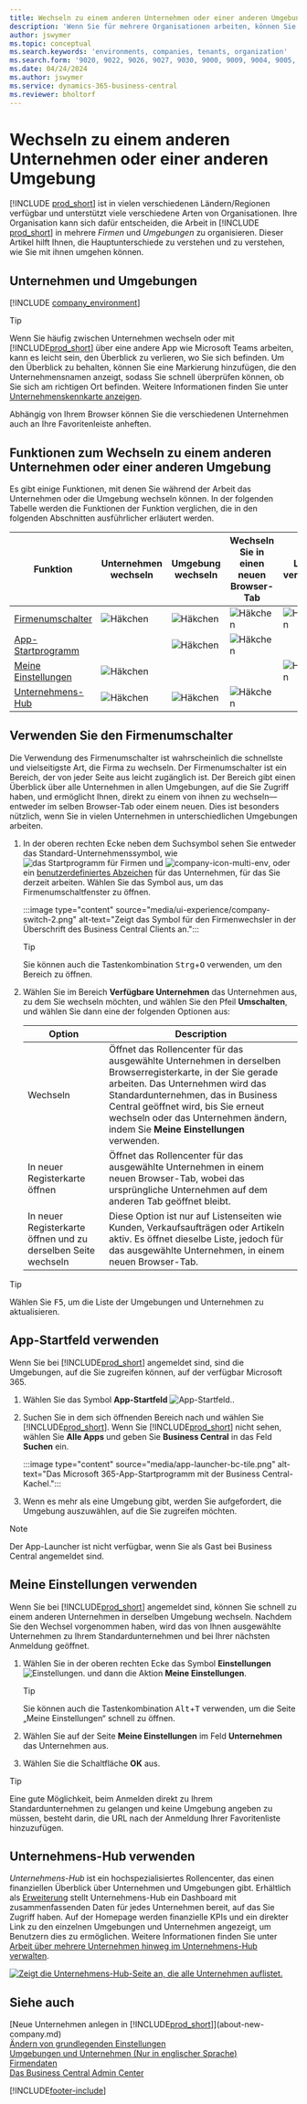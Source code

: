 ```yaml
---
title: Wechseln zu einem anderen Unternehmen oder einer anderen Umgebung
description: 'Wenn Sie für mehrere Organisationen arbeiten, können Sie schnell zwischen den Umgebungen und Unternehmen wechseln.'
author: jswymer
ms.topic: conceptual
ms.search.keywords: 'environments, companies, tenants, organization'
ms.search.form: '9020, 9022, 9026, 9027, 9030, 9000, 9009, 9004, 9005, 9024, 9006, 9007, 9010, 9016, 9017'
ms.date: 04/24/2024
ms.author: jswymer
ms.service: dynamics-365-business-central
ms.reviewer: bholtorf
---
```


# <a name="switching-to-another-company-or-environment"></a>Wechseln zu einem anderen Unternehmen oder einer anderen Umgebung

[!INCLUDE [prod_short](includes/prod_short.md)] ist in vielen verschiedenen Ländern/Regionen verfügbar und unterstützt viele verschiedene Arten von Organisationen. Ihre Organisation kann sich dafür entscheiden, die Arbeit in [!INCLUDE [prod_short](includes/prod_short.md)] in mehrere *Firmen* und *Umgebungen* zu organisieren. Dieser Artikel hilft Ihnen, die Hauptunterschiede zu verstehen und zu verstehen, wie Sie mit ihnen umgehen können.

## <a name="about-companies-and-environments"></a>Unternehmen und Umgebungen

[!INCLUDE [company_environment](includes/company_environment.md)]

> [!TIP]
> Wenn Sie häufig zwischen Unternehmen wechseln oder mit [!INCLUDE[prod_short](includes/prod_short.md)] über eine andere App wie Microsoft Teams arbeiten, kann es leicht sein, den Überblick zu verlieren, wo Sie sich befinden. Um den Überblick zu behalten, können Sie eine Markierung hinzufügen, die den Unternehmensnamen anzeigt, sodass Sie schnell überprüfen können, ob Sie sich am richtigen Ort befinden. Weitere Informationen finden Sie unter [Unternehmenskennkarte anzeigen](admin-company-information.md#badge).
> 
> Abhängig von Ihrem Browser können Sie die verschiedenen Unternehmen auch an Ihre Favoritenleiste anheften.  

<!--
[!INCLUDE [about-ui-learn](includes/about-ui-learn.md)]-->

## <a name="features-for-switching-company-or-environment"></a>Funktionen zum Wechseln zu einem anderen Unternehmen oder einer anderen Umgebung

Es gibt einige Funktionen, mit denen Sie während der Arbeit das Unternehmen oder die Umgebung wechseln können. In der folgenden Tabelle werden die Funktionen der Funktion verglichen, die in den folgenden Abschnitten ausführlicher erläutert werden.

|Funktion|Unternehmen wechseln|Umgebung wechseln|Wechseln Sie in einen neuen Browser-Tab| Lokal verfügbar|
|-------|--------------|------------------|-------------------------|----------------------|
|[Firmenumschalter](#use-the-company-switcher)|![Häkchen](media/check.png "Aktivieren")|![Häkchen](media/check.png "Aktivieren")|![Häkchen](media/check.png "Aktivieren")|![Häkchen](media/check.png "Aktivieren")|
|[App-Startprogramm](#use-the-app-launcher)||![Häkchen](media/check.png "Aktivieren")|![Häkchen](media/check.png "Aktivieren")||
|[Meine Einstellungen](#use-my-settings)|![Häkchen](media/check.png "Aktivieren")|||![Häkchen](media/check.png "Aktivieren")|
|[Unternehmens-Hub](#use-company-hub)|![Häkchen](media/check.png "Aktivieren")|![Häkchen](media/check.png "Aktivieren")|![Häkchen](media/check.png "Aktivieren")||

## <a name="use-the-company-switcher"></a>Verwenden Sie den Firmenumschalter

Die Verwendung des Firmenumschalter ist wahrscheinlich die schnellste und vielseitigste Art, die Firma zu wechseln. Der Firmenumschalter ist ein Bereich, der von jeder Seite aus leicht zugänglich ist. Der Bereich gibt einen Überblick über alle Unternehmen in allen Umgebungen, auf die Sie Zugriff haben, und ermöglicht Ihnen, direkt zu einem von ihnen zu wechseln&mdash; entweder im selben Browser-Tab oder einem neuen. Dies ist besonders nützlich, wenn Sie in vielen Unternehmen in unterschiedlichen Umgebungen arbeiten.

1. In der oberen rechten Ecke neben dem Suchsymbol sehen Sie entweder das Standard-Unternehmenssymbol, wie ![das Startprogramm für Firmen](media/ui-experience/company-icon.png "Zeigt das Symbol des Firmenumschalters an, das verwendet wird, wenn eine einzelne Umgebung vorhanden ist") und ![company-icon-multi-env](media/ui-experience/company-icon-multi-env.png "Zeigt das Symbol des Firmenumschalters an, das verwendet wird, wenn mehrere Umgebungen vorhanden sind"), oder ein [benutzerdefiniertes Abzeichen](admin-company-information.md#badge) für das Unternehmen, für das Sie derzeit arbeiten. Wählen Sie das Symbol aus, um das Firmenumschaltfenster zu öffnen.

   :::image type="content" source="media/ui-experience/company-switch-2.png" alt-text="Zeigt das Symbol für den Firmenwechsler in der Überschrift des Business Central Clients an.":::  

   > [!TIP]
   > Sie können auch die Tastenkombination <kbd>Strg</kbd>+<kbd>O</kbd> verwenden, um den Bereich zu öffnen.
2. Wählen Sie im Bereich **Verfügbare Unternehmen** das Unternehmen aus, zu dem Sie wechseln möchten, und wählen Sie den Pfeil **Umschalten**, und wählen Sie dann eine der folgenden Optionen aus:

   |Option|Description|
   |------|-----------|
   |Wechseln|Öffnet das Rollencenter für das ausgewählte Unternehmen in derselben Browserregisterkarte, in der Sie gerade arbeiten. Das Unternehmen wird das Standardunternehmen, das in Business Central geöffnet wird, bis Sie erneut wechseln oder das Unternehmen ändern, indem Sie **Meine Einstellungen** verwenden. |
   |In neuer Registerkarte öffnen|Öffnet das Rollencenter für das ausgewählte Unternehmen in einem neuen Browser-Tab, wobei das ursprüngliche Unternehmen auf dem anderen Tab geöffnet bleibt.|
   |In neuer Registerkarte öffnen und zu derselben Seite wechseln|Diese Option ist nur auf Listenseiten wie Kunden, Verkaufsaufträgen oder Artikeln aktiv. Es öffnet dieselbe Liste, jedoch für das ausgewählte Unternehmen, in einem neuen Browser-Tab. |

> [!TIP]
> Wählen Sie <kbd>F5</kbd>, um die Liste der Umgebungen und Unternehmen zu aktualisieren.

## <a name="use-the-app-launcher"></a>App-Startfeld verwenden

Wenn Sie bei [!INCLUDE[prod_short](includes/prod_short.md)] angemeldet sind, sind die Umgebungen, auf die Sie zugreifen können, auf der verfügbar Microsoft 365.  

1. Wählen Sie das Symbol **App-Startfeld** ![App-Startfeld.](media/app-launcher-icon.png "Das App-Startfeld bietet Zugriff auf weitere Funktionen.").
2. Suchen Sie in dem sich öffnenden Bereich nach und wählen Sie [!INCLUDE[prod_short](includes/prod_short.md)]. Wenn Sie [!INCLUDE[prod_short](includes/prod_short.md)] nicht sehen, wählen Sie **Alle Apps** und geben Sie **Business Central** in das Feld **Suchen** ein.

   :::image type="content" source="media/app-launcher-bc-tile.png" alt-text="Das Microsoft 365-App-Startprogramm mit der Business Central-Kachel.":::  

3. Wenn es mehr als eine Umgebung gibt, werden Sie aufgefordert, die Umgebung auszuwählen, auf die Sie zugreifen möchten.

> [!NOTE]
> Der App-Launcher ist nicht verfügbar, wenn Sie als Gast bei Business Central angemeldet sind.

<!--
The following image shows tiles for accessing production and sandbox environments on the Dynamics 365 Home page.

:::image type="content" source="media/app-picker-environments.png" alt-text="The Dynamics 365 Home page showing production and sandbox environments.":::
-->
## <a name="use-my-settings"></a>Meine Einstellungen verwenden

Wenn Sie bei [!INCLUDE[prod_short](includes/prod_short.md)] angemeldet sind, können Sie schnell zu einem anderen Unternehmen in derselben Umgebung wechseln. Nachdem Sie den Wechsel vorgenommen haben, wird das von Ihnen ausgewählte Unternehmen zu Ihrem Standardunternehmen und bei Ihrer nächsten Anmeldung geöffnet.

1. Wählen Sie in der oberen rechten Ecke das Symbol **Einstellungen** ![Einstellungen.](media/ui-experience/settings_icon_small.png "Einstellungssymbol für Rollenzentrum") und dann die Aktion **Meine Einstellungen**.

    > [!TIP]
    > Sie können auch die Tastenkombination <kbd>Alt</kbd>+<kbd>T</kbd> verwenden, um die Seite „Meine Einstellungen“ schnell zu öffnen.

2. Wählen Sie auf der Seite **Meine Einstellungen** im Feld **Unternehmen** das Unternehmen aus.  
3. Wählen Sie die Schaltfläche **OK** aus.

> [!TIP]
> Eine gute Möglichkeit, beim Anmelden direkt zu Ihrem Standardunternehmen zu gelangen und keine Umgebung angeben zu müssen, besteht darin, die URL nach der Anmeldung Ihrer Favoritenliste hinzuzufügen.

## <a name="use-company-hub"></a>Unternehmens-Hub verwenden

*Unternehmens-Hub* ist ein hochspezialisiertes Rollencenter, das einen finanziellen Überblick über Unternehmen und Umgebungen gibt. Erhältlich als [Erweiterung](ui-extensions-company-hub.md) stellt Unternehmens-Hub ein Dashboard mit zusammenfassenden Daten für jedes Unternehmen bereit, auf das Sie Zugriff haben. Auf der Homepage werden finanzielle KPIs und ein direkter Link zu den einzelnen Umgebungen und Unternehmen angezeigt, um Benutzern dies zu ermöglichen. Weitere Informationen finden Sie unter [Arbeit über mehrere Unternehmen hinweg im Unternehmens-Hub verwalten](company-hub.md).

[![Zeigt die Unternehmens-Hub-Seite an, die alle Unternehmen auflistet.](media/company-hub.png)](media/company-hub.png#lightbox)  

## <a name="see-also"></a>Siehe auch

[Neue Unternehmen anlegen in [!INCLUDE[prod_short](includes/prod_short.md)]](about-new-company.md)  
[Ändern von grundlegenden Einstellungen](ui-change-basic-settings.md)  
[Umgebungen und Unternehmen (Nur in englischer Sprache)](/dynamics365/business-central/dev-itpro/administration/tenant-environment-topology)  
[Firmendaten](admin-company-information.md)  
[Das Business Central Admin Center](/dynamics365/business-central/dev-itpro/administration/tenant-admin-center)  

[!INCLUDE[footer-include](includes/footer-banner.md)]
